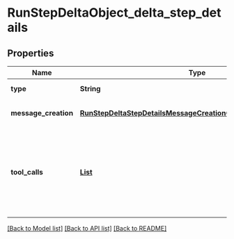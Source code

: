 # RunStepDeltaObject_delta_step_details
## Properties

| Name | Type | Description | Notes |
|------------ | ------------- | ------------- | -------------|
| **type** | **String** | Always &#x60;message_creation&#x60;. | [default to null] |
| **message\_creation** | [**RunStepDeltaStepDetailsMessageCreationObject_message_creation**](RunStepDeltaStepDetailsMessageCreationObject_message_creation.md) |  | [optional] [default to null] |
| **tool\_calls** | [**List**](RunStepDeltaStepDetailsToolCallsObject_tool_calls_inner.md) | An array of tool calls the run step was involved in. These can be associated with one of three types of tools: &#x60;code_interpreter&#x60;, &#x60;file_search&#x60;, or &#x60;function&#x60;.  | [optional] [default to null] |

[[Back to Model list]](../README.md#documentation-for-models) [[Back to API list]](../README.md#documentation-for-api-endpoints) [[Back to README]](../README.md)


